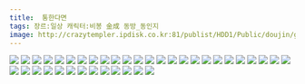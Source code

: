 ```yaml
---
title:  통한다면
tags: 장르:일상 캐릭터:비봉 金成 동방_동인지
image: http://crazytempler.ipdisk.co.kr:81/publist/HDD1/Public/doujin/ghap/5840/001.jpg
---
```

<img src="http://crazytempler.ipdisk.co.kr:81/publist/HDD1/Public/doujin/ghap/5840/001.jpg">
<img src="http://crazytempler.ipdisk.co.kr:81/publist/HDD1/Public/doujin/ghap/5840/002.jpg">
<img src="http://crazytempler.ipdisk.co.kr:81/publist/HDD1/Public/doujin/ghap/5840/003.jpg">
<img src="http://crazytempler.ipdisk.co.kr:81/publist/HDD1/Public/doujin/ghap/5840/004.jpg">
<img src="http://crazytempler.ipdisk.co.kr:81/publist/HDD1/Public/doujin/ghap/5840/005.jpg">
<img src="http://crazytempler.ipdisk.co.kr:81/publist/HDD1/Public/doujin/ghap/5840/006.jpg">
<img src="http://crazytempler.ipdisk.co.kr:81/publist/HDD1/Public/doujin/ghap/5840/007.jpg">
<img src="http://crazytempler.ipdisk.co.kr:81/publist/HDD1/Public/doujin/ghap/5840/008.jpg">
<img src="http://crazytempler.ipdisk.co.kr:81/publist/HDD1/Public/doujin/ghap/5840/009.jpg">
<img src="http://crazytempler.ipdisk.co.kr:81/publist/HDD1/Public/doujin/ghap/5840/010.jpg">
<img src="http://crazytempler.ipdisk.co.kr:81/publist/HDD1/Public/doujin/ghap/5840/011.jpg">
<img src="http://crazytempler.ipdisk.co.kr:81/publist/HDD1/Public/doujin/ghap/5840/012.jpg">
<img src="http://crazytempler.ipdisk.co.kr:81/publist/HDD1/Public/doujin/ghap/5840/013.jpg">
<img src="http://crazytempler.ipdisk.co.kr:81/publist/HDD1/Public/doujin/ghap/5840/014.jpg">
<img src="http://crazytempler.ipdisk.co.kr:81/publist/HDD1/Public/doujin/ghap/5840/015.jpg">
<img src="http://crazytempler.ipdisk.co.kr:81/publist/HDD1/Public/doujin/ghap/5840/016.jpg">
<img src="http://crazytempler.ipdisk.co.kr:81/publist/HDD1/Public/doujin/ghap/5840/017.jpg">
<img src="http://crazytempler.ipdisk.co.kr:81/publist/HDD1/Public/doujin/ghap/5840/018.jpg">
<img src="http://crazytempler.ipdisk.co.kr:81/publist/HDD1/Public/doujin/ghap/5840/019.jpg">
<img src="http://crazytempler.ipdisk.co.kr:81/publist/HDD1/Public/doujin/ghap/5840/020.jpg">
<img src="http://crazytempler.ipdisk.co.kr:81/publist/HDD1/Public/doujin/ghap/5840/021.jpg">
<img src="http://crazytempler.ipdisk.co.kr:81/publist/HDD1/Public/doujin/ghap/5840/022.jpg">
<img src="http://crazytempler.ipdisk.co.kr:81/publist/HDD1/Public/doujin/ghap/5840/023.jpg">
<img src="http://crazytempler.ipdisk.co.kr:81/publist/HDD1/Public/doujin/ghap/5840/024.jpg">
<img src="http://crazytempler.ipdisk.co.kr:81/publist/HDD1/Public/doujin/ghap/5840/025.jpg">
<img src="http://crazytempler.ipdisk.co.kr:81/publist/HDD1/Public/doujin/ghap/5840/026.jpg">
<img src="http://crazytempler.ipdisk.co.kr:81/publist/HDD1/Public/doujin/ghap/5840/027.jpg">
<img src="http://crazytempler.ipdisk.co.kr:81/publist/HDD1/Public/doujin/ghap/5840/028.jpg">
<img src="http://crazytempler.ipdisk.co.kr:81/publist/HDD1/Public/doujin/ghap/5840/029.jpg">
<img src="http://crazytempler.ipdisk.co.kr:81/publist/HDD1/Public/doujin/ghap/5840/030.jpg">
<img src="http://crazytempler.ipdisk.co.kr:81/publist/HDD1/Public/doujin/ghap/5840/031.jpg">
<img src="http://crazytempler.ipdisk.co.kr:81/publist/HDD1/Public/doujin/ghap/5840/032.jpg">
<img src="http://crazytempler.ipdisk.co.kr:81/publist/HDD1/Public/doujin/ghap/5840/033.jpg">
<img src="http://crazytempler.ipdisk.co.kr:81/publist/HDD1/Public/doujin/ghap/5840/034.jpg">
<img src="http://crazytempler.ipdisk.co.kr:81/publist/HDD1/Public/doujin/ghap/5840/035.jpg">
<img src="http://crazytempler.ipdisk.co.kr:81/publist/HDD1/Public/doujin/ghap/5840/036.jpg">
<img src="http://crazytempler.ipdisk.co.kr:81/publist/HDD1/Public/doujin/ghap/5840/037.jpg">
<img src="http://crazytempler.ipdisk.co.kr:81/publist/HDD1/Public/doujin/ghap/5840/038.jpg">
